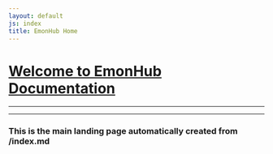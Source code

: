 ```yaml
---
layout: default
js: index
title: EmonHub Home
---
```



# [**Welcome to EmonHub Documentation**]({{site.base}})
----------------------------------
----------------------------------


### This is the main landing page automatically created from /index.md













